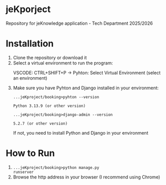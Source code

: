 # jeKporject
Repository for jeKnowledge application - Tech Department 2025/2026

# Installation
1. Clone the repository or download it
2. Select a virtual environment to run the program:
     <p>VSCODE: CTRL+SHIFT+P -> Pyhton: Select Virtual Environment (select an environment)</p>
3. Make sure you have Pyhton and Django installed in your environment:
     <p><code>...jeKproject/booking>pyhton --version</code>
     <p><code>Python 3.13.9 (or other version)</code>
     <p><code>...jeKproject/booking>django-admin --version</code>
     <p><code>5.2.7 (or other version)</code></p>
   If not, you need to install Python and Django in your environment
   
# How to Run
1. <code>...jeKproject/booking>python manage.py runserver</code>
2. Browse the http address in your browser (I recommend using Chrome)
     
